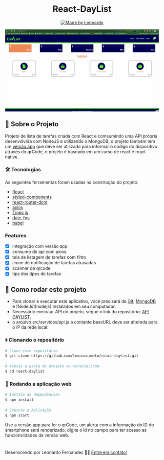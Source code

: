 <h1 align="center">
React-DayList
</h1>

<p align="center">
  <a href="https://www.linkedin.com/in/leonascimentopro/">
      <img alt="Made by Leonardo" src="https://img.shields.io/badge/Made%20By-Leonardo%20Fernandes-blue">
  </a>
</p>

<img align="center" src=".github/daylistWeb.gif">

## 🚀 Sobre o Projeto

Projeto de lista de tarefas criada com React e comsumindo uma API própria desenvolvida com NodeJS e utilizando o MongoDB, o projeto também tem um [versão app](https://github.com/leonascimeto/react-native-daylist) que deve ser utilizado para informar o código do dispositivo através do qrCode, o projeto é baseado em um curso de react e react native.

### 🛠 Tecnologias

As seguintes ferramentas foram usadas na construção do projeto:

- [React](https://pt-br.reactjs.org/)
- [styled-components](https://styled-components.com/)
- [react-router-dom](https://v5.reactrouter.com/web/guides/quick-start)
- [axios](https://www.npmjs.com/package/axios)
- [Tippy.js](https://atomiks.github.io/tippyjs/)
- [date-fns](https://date-fns.org/)
- [babel](https://babeljs.io/)

### Features

- [x] integração com versão app
- [x] consumo de api com axios
- [x] tela de listagem de tarefas com filtro
- [x] icone de notificação de tarefas atrasadas
- [x] scanner de qrcode
- [x] tips dos tipos de tarefas

## 🚀 Como rodar este projeto

- Para clonar e executar este aplicativo, você precisará de [Git](https://git-scm.com), [MongoDB](https://www.mongodb.com/) e [NodeJs][nodejs] Instalados em seu computador.
- Necessário executar API do projeto, segue o link do repositório: [API DAYLIST](https://github.com/leonascimeto/node-daylist).
- o arquivo src/services/api.js a contante baseURL deve ser alterada para o IP da rede local.


### 🌀 Clonando o repositório

```bash
# Clone este repositório
$ git clone https://github.com/leonascimeto/react-daylist.git

# Acesse a pasta do projeto no terminal/cmd
$ cd react-daylist
```

### 🧭 Rodando a aplicação web

```bash
# Instale as dependências
$ npm install

# Execute a Aplicação
$ npm start

```

Use a versão app para ler o qrCode, um alerta com a informação do ID do smartphone será renderizado, digite o id no campo para ter acesso as funcionalidades da versão web.

#

Desenvolvido por Leonardo Fernandes 👨‍💻 [Entre em contato!](https://www.linkedin.com/in/leonascimentopro/)
